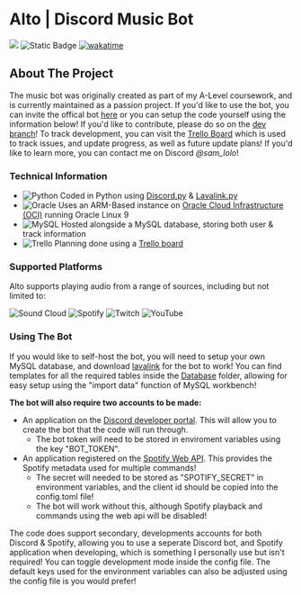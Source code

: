 # Alto | Discord Music Bot
[![](https://dcbadge.vercel.app/api/shield/803939964092940308?bot=true&style=flat)](https://discord.com/api/oauth2/authorize?client_id=803939964092940308&permissions=414836976704&scope=bot)
![Static Badge](https://img.shields.io/badge/Version-1.1-blue?style=flat)
[![wakatime](https://wakatime.com/badge/user/aa966dfd-2ee1-42d6-8b74-530c65d62ac0/project/5377707e-5dac-4307-aef2-e8dcb24ec022.svg)](https://wakatime.com/@aa966dfd-2ee1-42d6-8b74-530c65d62ac0/projects/tqfoalvzth)

## About The Project
The music bot was originally created as part of my A-Level coursework, and is currently maintained as a passion project. If you'd like to use the bot, you can invite the offical bot [here](https://discord.com/api/oauth2/authorize?client_id=803939964092940308&permissions=414836976704&scope=bot) or you can setup the code yourself using the information below! If you'd like to contribute, please do so on the [dev branch](https://github.com/SamLolo/Alto/tree/dev)! To track development, you can visit the [Trello Board](https://trello.com/b/nghSiaQg/development) which is used to track issues, and update progress, as well as future update plans! If you'd like to learn more, you can contact me on Discord *@sam_lolo*!

### Technical Information
- ![Python](https://img.shields.io/badge/python-3670A0?style=flat-square&logo=python&logoColor=ffdd54) Coded in Python using [Discord.py](https://github.com/Rapptz/discord.py) & [Lavalink.py](https://github.com/Devoxin/Lavalink.py)
- ![Oracle](https://img.shields.io/badge/Oracle-F80000?style=flat-square&logo=oracle&logoColor=white)  Uses an ARM-Based instance on [Oracle Cloud Infrastructure (OCI)](https://www.oracle.com/cloud/) running Oracle Linux 9
- ![MySQL](https://img.shields.io/badge/mysql-%2300f.svg?style=flat-squaree&logo=mysql&logoColor=white) Hosted alongside a MySQL database, storing both user & track information
- ![Trello](https://img.shields.io/badge/Trello-%23026AA7.svg?style=flat-square&logo=Trello&logoColor=white) Planning done using a [Trello board](https://trello.com/b/nghSiaQg/development)

### Supported Platforms
Alto supports playing audio from a range of sources, including but not limited to:

![Sound Cloud](https://img.shields.io/badge/sound%20cloud-FF5500?style=for-the-badge&logo=soundcloud&logoColor=white)
![Spotify](https://img.shields.io/badge/Spotify-1ED760?style=for-the-badge&logo=spotify&logoColor=white)
![Twitch](https://img.shields.io/badge/Twitch-9347FF?style=for-the-badge&logo=twitch&logoColor=white)
![YouTube](https://img.shields.io/badge/YouTube-%23FF0000.svg?style=for-the-badge&logo=YouTube&logoColor=white)

### Using The Bot
If you would like to self-host the bot, you will need to setup your own MySQL database, and download [lavalink](https://github.com/lavalink-devs/Lavalink) for the bot to work! You can find templates for all the required tables inside the [Database](https://github.com/SamLolo/Alto/tree/main/Database) folder, allowing for easy setup using the "import data" function of MySQL workbench!

**The bot will also require two accounts to be made:**
- An application on the [Discord developer portal](https://discord.com/developers). This will allow you to create the bot that the code will run through.
  - The bot token will need to be stored in enviroment variables using the key "BOT_TOKEN".
- An application registered on the [Spotify Web API](https://developer.spotify.com/documentation/web-api). This provides the Spotify metadata used for multiple commands!
  - The secret will needed to be stored as "SPOTIFY_SECRET" in environment variables, and the client id should be copied into the config.toml file!
  - The bot will work without this, although Spotify playback and commands using the web api will be disabled!

The code does support secondary, developments accounts for both Discord & Spotify, allowing you to use a seperate Discord bot, and Spotify application when developing, which is something I personally use but isn't required! You can toggle development mode inside the config file. The default keys used for the environment variables can also be adjusted using the config file is you would prefer!

